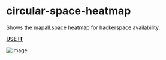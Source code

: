 # circular-space-heatmap

Shows the mapall.space heatmap for hackerspace availability.

**[USE IT](https://ammanvms.github.io/circular-space-heatmap/)**

![image](https://user-images.githubusercontent.com/564768/182895825-2267d4ff-9611-45a0-aee1-1a90acb6f03e.png)

